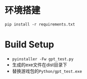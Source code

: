 # 环境搭建
`pip install -r requirements.txt`
# Build Setup
- `pyinstaller -Fw gpt_test.py`
- 生成的exe文件在dist目录下
- 替换游戏包的`Python/gpt_test.exe`